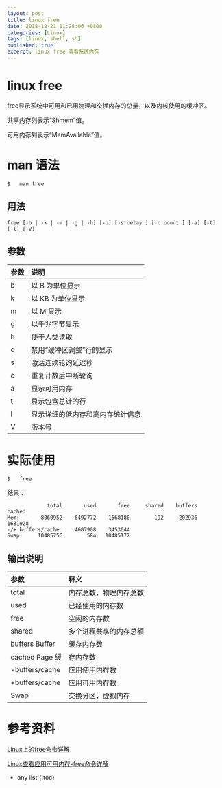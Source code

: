 ```yaml
---
layout: post
title: linux free
date: 2018-12-21 11:28:06 +0800
categories: [Linux]
tags: [linux, shell, sh]
published: true
excerpt: linux free 查看系统内存
---
```


# linux free

free显示系统中可用和已用物理和交换内存的总量，以及内核使用的缓冲区。

共享内存列表示“Shmem”值。 

可用内存列表示“MemAvailable”值。

# man 语法

```
$   man free
```

## 用法

```
free [-b | -k | -m | -g | -h] [-o] [-s delay ] [-c count ] [-a] [-t] [-l] [-V]
```

## 参数

| 参数 | 说明 |
|:----|:----|
| b | 以 B 为单位显示 |
| k | 以 KB 为单位显示 |
| m | 以 M 显示 |
| g | 以千兆字节显示 |
| h | 便于人类读取 |
| o | 禁用“缓冲区调整”行的显示 |
| s | 激活连续轮询延迟秒 |
| c | 重复计数后中断轮询 |
| a | 显示可用内存 |
| t |  显示包含总计的行 |
| l | 显示详细的低内存和高内存统计信息 |
| V | 版本号 |

# 实际使用

```
$   free
```

结果：

```
             total       used       free     shared    buffers     cached
Mem:       8060952    6492772    1568180        192     202936    1681928
-/+ buffers/cache:    4607908    3453044
Swap:     10485756        584   10485172
```

## 输出说明

| 参数	        | 释义 |
|:---|:---|
| total	        | 内存总数，物理内存总数 |
| used	        | 已经使用的内存数 |
| free	        | 空闲的内存数 |
| shared	        | 多个进程共享的内存总额 |
| buffers Buffer	| 缓存内存数 |
| cached Page	缓  | 存内存数 |
| -buffers/cache	| 应用使用内存数 |
| +buffers/cache	| 应用可用内存数 |
| Swap	        | 交换分区，虚拟内存 |


# 参考资料

[Linux上的free命令详解](https://www.cnblogs.com/coldplayerest/archive/2010/02/20/1669949.html)

[Linux查看应用可用内存-free命令详解](https://blog.csdn.net/loongshawn/article/details/51758116)

* any list
{:toc}